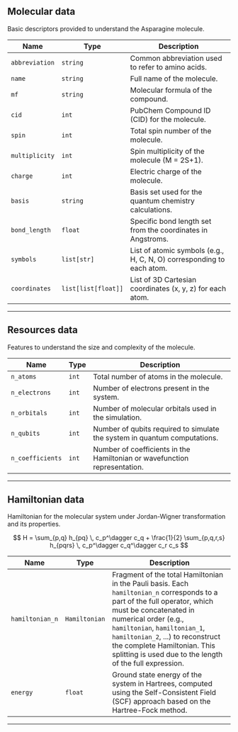 ## Molecular data

Basic descriptors provided to understand the Asparagine molecule.

| Name            | Type       | Description                                                                 |
|-----------------|------------|-----------------------------------------------------------------------------|
| `abbreviation`  | `string`   | Common abbreviation used to refer to amino acids.                           |
| `name`          | `string`   | Full name of the molecule.                                                 |
| `mf`            | `string`   | Molecular formula of the compound.                                         |
| `cid`           | `int`    | PubChem Compound ID (CID) for the molecule.                                |
| `spin`          | `int`      | Total spin number of the molecule.                                 |
| `multiplicity`  | `int`      | Spin multiplicity of the molecule (M = 2S+1).                                  |
| `charge`        | `int`      | Electric charge of the molecule.
| `basis`         | `string`   | Basis set used for the quantum chemistry calculations.                     |
| `bond_length`   | `float`    | Specific bond length set from the coordinates in Angstroms.         |
| `symbols`       | `list[str]`| List of atomic symbols (e.g., H, C, N, O) corresponding to each atom.      |
| `coordinates`   | `list[list[float]]` | List of 3D Cartesian coordinates (x, y, z) for each atom.      |


---

## Resources data

Features to understand the size and complexity of the molecule.

| Name              | Type   | Description                                                                 |
|-------------------|--------|-----------------------------------------------------------------------------|
| `n_atoms`         | `int`  | Total number of atoms in the molecule.                                     |
| `n_electrons`     | `int`  | Number of electrons present in the system.                                 |
| `n_orbitals`      | `int`  | Number of molecular orbitals used in the simulation.                       |
| `n_qubits`        | `int`  | Number of qubits required to simulate the system in quantum computations.  |
| `n_coefficients`  | `int`  | Number of coefficients in the Hamiltonian or wavefunction representation.  |

---

## Hamiltonian data

Hamiltonian for the molecular system under Jordan-Wigner transformation and its properties.

$$
H = \sum_{p,q} h_{pq} \, c_p^\dagger c_q + \frac{1}{2} \sum_{p,q,r,s} h_{pqrs} \, c_p^\dagger c_q^\dagger c_r c_s
$$

| Name            | Type    | Description                                                                 |
|------------------|---------|-----------------------------------------------------------------------------|
| `hamiltonian_n`  | `Hamiltonian`  | Fragment of the total Hamiltonian in the Pauli basis. Each `hamiltonian_n` corresponds to a part of the full operator, which must be concatenated in numerical order (e.g., `hamiltonian`, `hamiltonian_1`, `hamiltonian_2`, ...) to reconstruct the complete Hamiltonian. This splitting is used due to the length of the full expression. |
| `energy`         | `float` | Ground state energy of the system in Hartrees, computed using the Self-Consistent Field (SCF) approach based on the Hartree-Fock method. |


---

